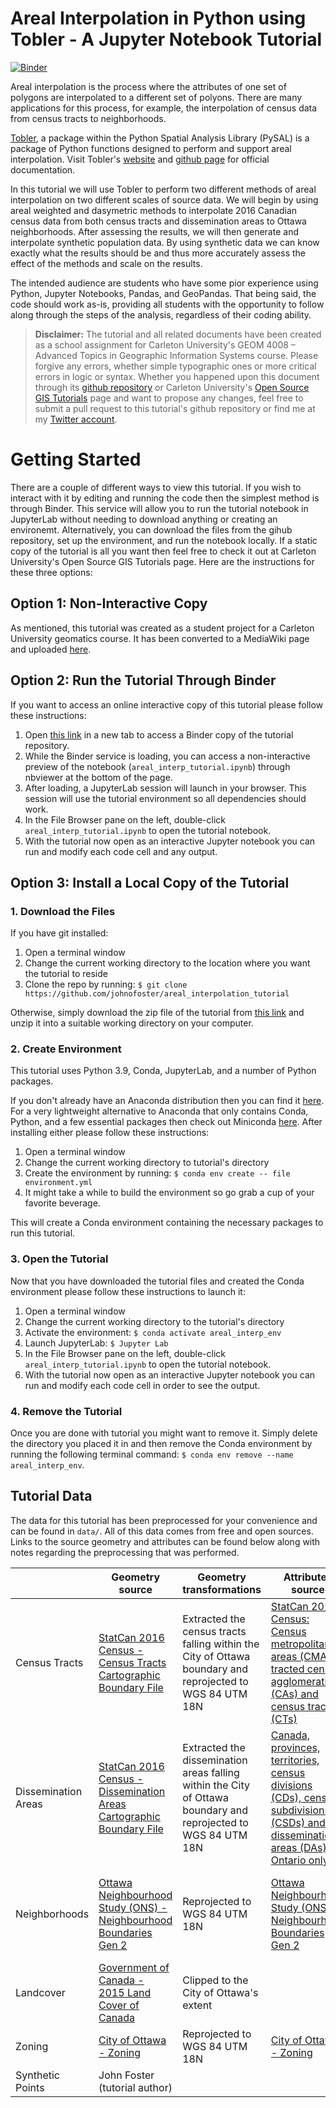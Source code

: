 # Areal Interpolation in Python using Tobler - A Jupyter Notebook Tutorial

[![Binder](https://mybinder.org/badge_logo.svg)](https://mybinder.org/v2/gh/johnofoster/areal_interpolation_tutorial/HEAD)

Areal interpolation is the process where the attributes of one set of polygons are interpolated to a different set of polyons. There are many applications for this process, for example, the interpolation of census data from census tracts to neighborhoods.

[Tobler](), a package within the Python Spatial Analysis Library (PySAL) is a package of Python functions designed to perform and support areal interpolation. Visit Tobler's [website](https://pysal.org/tobler/index.html) and [github page](https://github.com/pysal/tobler) for official documentation.

In this tutorial we will use Tobler to perform two different methods of areal interpolation on two different scales of source data. We will begin by using areal weighted and dasymetric methods to interpolate 2016 Canadian census data from both census tracts and dissemination areas to Ottawa neighborhoods. After assessing the results, we will then generate and interpolate synthetic population data. By using synthetic data we can know exactly what the results should be and thus more accurately assess the effect of the methods and scale on the results.

The intended audience are students who have some pior experience using Python, Jupyter Notebooks, Pandas, and GeoPandas. That being said, the code should work as-is, providing all students with the opportunity to follow along through the steps of the analysis, regardless of their coding ability.

> **Disclaimer:** The tutorial and all related documents have been created as a school assignment for Carleton University's GEOM 4008 – Advanced Topics in Geographic Information Systems course. Please forgive any errors, whether simple typographic ones or more critical errors in logic or syntax. Whether you happened upon this document through its [github repository](https://github.com/johnofoster/areal_interpolation_tutorial) or Carleton University's [Open Source GIS Tutorials](https://dges.carleton.ca/CUOSGwiki/index.php/Main_Page) page and want to propose any changes, feel free to submit a pull request to this tutorial's github repository or find me at my [Twitter account](https://twitter.com/FrothyFoster).

# Getting Started

There are a couple of different ways to view this tutorial. If you wish to interact with it by editing and running the code then the simplest method is through Binder. This service will allow you to run the tutorial notebook in JupyterLab without needing to download anything or creating an environemt. Alternatively, you can download the files from the gihub repository, set up the environment, and run the notebook locally. If a static copy of the tutorial is all you want then feel free to check it out at Carleton University's Open Source GIS Tutorials page. Here are the instructions for these three options:

## Option 1: Non-Interactive Copy

As mentioned, this tutorial was created as a student project for a Carleton University geomatics course. It has been converted to a MediaWiki page and uploaded [here](https://dges.carleton.ca/CUOSGwiki/index.php/Areal_Interpolation_in_Python_using_Tobler).


## Option 2: Run the Tutorial Through Binder 

If you want to access an online interactive copy of this tutorial please follow these instructions:

1. Open [this link](https://mybinder.org/v2/gh/johnofoster/areal_interpolation_tutorial/HEAD) in a new tab to access a Binder copy of the tutorial repository. 
2. While the Binder service is loading, you can access a non-interactive preview of the notebook (`areal_interp_tutorial.ipynb`) through nbviewer at the bottom of the page.
3. After loading, a JupyterLab session will launch in your browser. This session will use the tutorial environment so all dependencies should work.
4. In the File Browser pane on the left, double-click `areal_interp_tutorial.ipynb` to open the tutorial notebook.
5. With the tutorial now open as an interactive Jupyter notebook you can run and modify each code cell and any output.


## Option 3: Install a Local Copy of the Tutorial

### 1. Download the Files

If you have git installed:

1. Open a terminal window
2. Change the current working directory to the location where you want the tutorial to reside
3. Clone the repo by running:
```$ git clone https://github.com/johnofoster/areal_interpolation_tutorial```

Otherwise, simply download the zip file of the tutorial from [this link](https://github.com/johnofoster/areal_interpolation_tutorial/archive/refs/heads/main.zip) and unzip it into a suitable working directory on your computer.

### 2. Create Environment

This tutorial uses Python 3.9, Conda, JupyterLab, and a number of Python packages.

If you don't already have an Anaconda distribution then you can find it [here](https://www.anaconda.com/products/individual). For a very lightweight alternative to Anaconda that only contains Conda, Python, and a few essential packages then check out Miniconda [here](https://docs.conda.io/en/latest/miniconda.html). After installing either please follow these instructions:

1. Open a terminal window
2. Change the current working directory to tutorial's directory
3. Create the environment by running: `$ conda env create -- file environment.yml`
4. It might take a while to build the environment so go grab a cup of your favorite beverage.

This will create a Conda environment containing the necessary packages to run this tutorial.

### 3. Open the Tutorial

Now that you have downloaded the tutorial files and created the Conda environment please follow these instructions to launch it:

1. Open a terminal window
2. Change the current working directory to the tutorial's directory
3. Activate the environment: `$ conda activate areal_interp_env`
4. Launch JupyterLab: `$ Jupyter Lab`
5. In the File Browser pane on the left, double-click `areal_interp_tutorial.ipynb` to open the tutorial notebook.
6. With the tutorial now open as an interactive Jupyter notebook you can run and modify each code cell in order to see the output.


### 4. Remove the Tutorial

Once you are done with tutorial you might want to remove it. Simply delete the directory you placed it in and then remove the Conda environment by running the following terminal command: `$ conda env remove --name areal_interp_env`.



## Tutorial Data

The data for this tutorial has been preprocessed for your convenience and can be found in `data/`. All of this data comes from free and open sources. Links to the source geometry and attributes can be found below along with notes regarding the preprocessing that was performed.

|  	| Geometry source 	| Geometry transformations 	| Attributes source 	| Attributes transformations 	|
|---	|---	|---	|---	|---	|
| Census Tracts 	| [StatCan 2016 Census - Census Tracts Cartographic Boundary File](https://www12.statcan.gc.ca/census-recensement/2011/geo/bound-limit/bound-limit-2016-eng.cfm) 	| Extracted the census tracts falling within the City of Ottawa boundary and reprojected to WGS 84 UTM 18N 	| [StatCan 2016 Census: Census metropolitan areas (CMAs), tracted census agglomerations (CAs) and census tracts (CTs)](https://www12.statcan.gc.ca/census-recensement/2016/dp-pd/prof/details/download-telecharger/comp/page_dl-tc.cfm?Lang=E&) 	| Extracted the 'Population, 2016' data ('member ID 1') for the City of Ottawa census tracts and joined them to the census tracts geometry 	|
| Dissemination Areas 	| [StatCan 2016 Census - Dissemination Areas Cartographic Boundary File](https://www12.statcan.gc.ca/census-recensement/2011/geo/bound-limit/bound-limit-2016-eng.cfm) 	| Extracted the dissemination areas falling within the City of Ottawa boundary and reprojected to WGS 84 UTM 18N 	| [Canada, provinces, territories, census divisions (CDs), census subdivisions (CSDs) and dissemination areas (DAs) - Ontario only](https://www12.statcan.gc.ca/census-recensement/2016/dp-pd/prof/details/download-telecharger/comp/page_dl-tc.cfm?Lang=E&) 	| Extracted the 'Population, 2016' data ('member ID 1) for the City of Ottawa dissemination areas and joined them to the dissemination areas geometry 	|
| Neighborhoods 	| [Ottawa Neighbourhood Study (ONS) - Neighbourhood Boundaries Gen 2](https://open.ottawa.ca/datasets/ottawa::ottawa-neighbourhood-study-ons-neighbourhood-boundaries-gen-2/about) 	| Reprojected to WGS 84 UTM 18N 	| [Ottawa Neighbourhood Study (ONS) - Neighbourhood Boundaries Gen 2](https://open.ottawa.ca/datasets/ottawa::ottawa-neighbourhood-study-ons-neighbourhood-boundaries-gen-2/about) 	| Extracted the neighbourhood names ('NAMES') and estimated population fields ('POPEST') 	|
| Landcover 	| [Government of Canada - 2015 Land Cover of Canada](https://open.canada.ca/data/en/dataset/4e615eae-b90c-420b-adee-2ca35896caf6) 	| Clipped to the City of Ottawa's extent 	|  	|  	|
| Zoning 	| [City of Ottawa - Zoning](https://data1-esrica-ncr.opendata.arcgis.com/datasets/esrica-ncr::city-of-ottawa-zoning/about?layer=3) 	| Reprojected to WGS 84 UTM 18N 	| [City of Ottawa - Zoning](https://data1-esrica-ncr.opendata.arcgis.com/datasets/esrica-ncr::city-of-ottawa-zoning/about?layer=3) 	| Extracted the main zones 	|
| Synthetic Points 	| John Foster (tutorial author) 	|  	|  	|  	|
